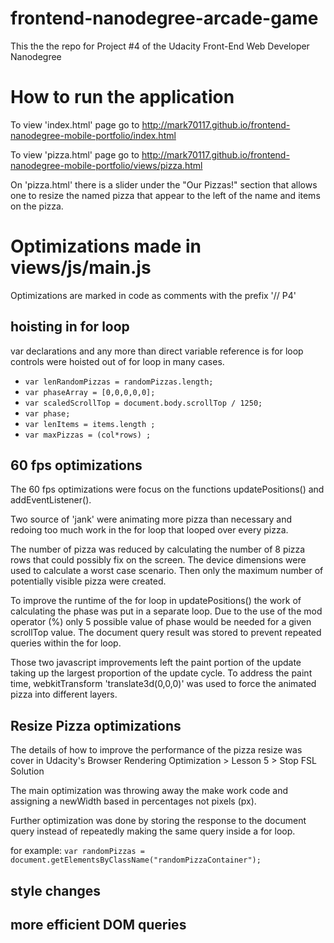 frontend-nanodegree-arcade-game
===============================

This the the repo for Project #4 of the Udacity Front-End Web Developer Nanodegree

# How to run the application

To view 'index.html' page go to
http://mark70117.github.io/frontend-nanodegree-mobile-portfolio/index.html

To view 'pizza.html' page go to
http://mark70117.github.io/frontend-nanodegree-mobile-portfolio/views/pizza.html

On 'pizza.html' there is a slider under the "Our Pizzas!" section that allows one to resize the
named pizza that appear to the left of the name and items on the pizza.

# Optimizations made in views/js/main.js

Optimizations are marked in code as comments with the prefix  '// P4'

## hoisting in for loop
  var declarations and any more than direct variable reference is for loop controls were
  hoisted out of for loop in many cases.

  * ```var lenRandomPizzas = randomPizzas.length;```
  * ```var phaseArray = [0,0,0,0,0];``` 
  * ```var scaledScrollTop = document.body.scrollTop / 1250;```
  * ```var phase;```
  * ```var lenItems = items.length ;```
  * ```var maxPizzas = (col*rows) ;```


## 60 fps optimizations

The 60 fps optimizations were focus on the functions updatePositions() and addEventListener().

Two source of 'jank' were animating more pizza than necessary and redoing too much work in the
for loop that looped over every pizza.

The number of pizza was reduced by calculating the number of 8 pizza rows that could
possibly fix on the screen.  The device dimensions were used to calculate a worst case
scenario.  Then only the maximum number of potentially visible pizza were created.

To improve the runtime of the for loop in updatePositions() the work of calculating the
phase was put in a separate loop.  Due to the use of the mod operator (%) only 5 possible
value of phase would be needed for a given scrollTop value.  The document query result
was stored to prevent repeated queries within the for loop.

Those two javascript improvements left the paint portion of the update taking up the
largest proportion of the update cycle.  To address the paint time, webkitTransform
'translate3d(0,0,0)' was used to force the animated pizza into different layers.

## Resize Pizza optimizations

The details of how to improve the performance of the pizza resize was cover in Udacity's
Browser Rendering Optimization > Lesson 5 > Stop FSL Solution

The main optimization was throwing away the make work code and assigning a newWidth based
in percentages not pixels (px).

Further optimization was done by storing the response to the document query instead of
repeatedly making the same query inside a for loop.

for example: ```var randomPizzas = document.getElementsByClassName("randomPizzaContainer");```

## style changes

## more efficient DOM queries
